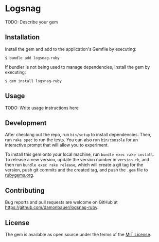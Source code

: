 # Logsnag

TODO: Describe your gem

## Installation

Install the gem and add to the application's Gemfile by executing:

    $ bundle add logsnag-ruby

If bundler is not being used to manage dependencies, install the gem by executing:

    $ gem install logsnag-ruby

## Usage

TODO: Write usage instructions here

## Development

After checking out the repo, run `bin/setup` to install dependencies. Then, run `rake spec` to run the tests. You can also run `bin/console` for an interactive prompt that will allow you to experiment.

To install this gem onto your local machine, run `bundle exec rake install`. To release a new version, update the version number in `version.rb`, and then run `bundle exec rake release`, which will create a git tag for the version, push git commits and the created tag, and push the `.gem` file to [rubygems.org](https://rubygems.org).

## Contributing

Bug reports and pull requests are welcome on GitHub at https://github.com/damonbauer/logsnag-ruby.

## License

The gem is available as open source under the terms of the [MIT License](https://opensource.org/licenses/MIT).
